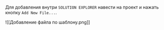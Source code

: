 Для добавления внутри `SOLUTION EXPLORER` навести на проект и нажать кнопку `Add New File...`.

![[Добавление файла по шаблону.png]]